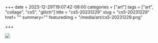 +++
date = 2023-12-29T19:07:42-08:00
categories = ["art"]
tags = ["art", "collage", "cs5", "glitch"]
title = "cs5-20231229"
slug = "cs5-20231229"
href= ""
summary=""
featuredimg = "/media/art/cs5-20231229.png"

+++

<img src="/media/art/cs5-20231229.png" />

